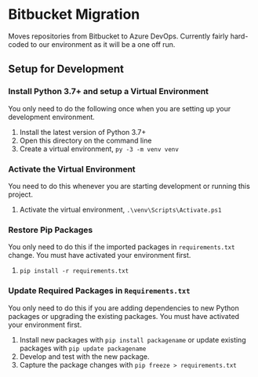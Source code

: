 # Bitbucket Migration

Moves repositories from Bitbucket to Azure DevOps. Currently fairly hard-coded
to our environment as it will be a one off run.

## Setup for Development

### Install Python 3.7+ and setup a Virtual Environment

You only need to do the following once when you are setting up your development
environment.

1. Install the latest version of Python 3.7+
2. Open this directory on the command line
4. Create a virtual environment, `py -3 -m venv venv`

### Activate the Virtual Environment

You need to do this whenever you are starting development or running this project.

1. Activate the virtual environment, `.\venv\Scripts\Activate.ps1`

### Restore Pip Packages

You only need to do this if the imported packages in `requirements.txt` change. You
must have activated your environment first.

1. `pip install -r requirements.txt`

### Update Required Packages in `Requirements.txt`

You only need to do this if you are adding dependencies to new Python packages
or upgrading the existing packages. You must have activated your environment first.

1. Install new packages with `pip install packagename` or update existing packages
with `pip update packagename`
2. Develop and test with the new package.
3. Capture the package changes with `pip freeze > requirements.txt`